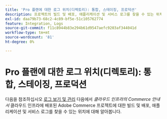 ```yaml
---
title: 'Pro 플랜에 대한 로그 위치(디렉토리): 통합, 스테이징, 프로덕션'
description: 프로젝트의 빌드 및 배포, 애플리케이션 및 서비스 로그를 찾을 수 있는 위치에 대해 알아보려면 *Commerce on Cloud Infrastructure Guide*의 [로그 보기 및 관리](https://experienceleague.adobe.com/docs/commerce-cloud-service/user-guide/develop/test/log-locations.html)를 참조하십시오.
exl-id: daa79b73-68c2-4c89-bf5e-51c105762774
feature: Integration, Logs
source-git-commit: f11c8944b83e294b61d9547aefc9203af344041d
workflow-type: tm+mt
source-wordcount: '81'
ht-degree: 0%

---
```


# Pro 플랜에 대한 로그 위치(디렉토리): 통합, 스테이징, 프로덕션

다음을 참조하십시오 [로그 보기 및 관리](https://experienceleague.adobe.com/docs/commerce-cloud-service/user-guide/develop/test/log-locations.html) 다음에서 *클라우드 인프라의 Commerce 안내서* 클라우드 인프라에 배포된 Adobe Commerce 프로젝트에 대한 빌드 및 배포, 애플리케이션 및 서비스 로그를 찾을 수 있는 위치에 대해 알아봅니다.
